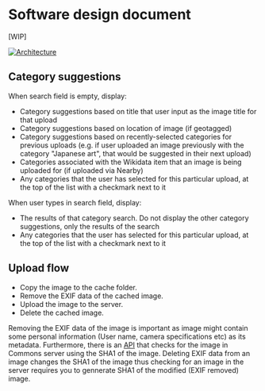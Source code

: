 # Software design document

[WIP]

[![Architecture](https://upload.wikimedia.org/wikipedia/commons/thumb/0/0c/Commons_Mobile_App_architecture.svg/1000px-Commons_Mobile_App_architecture.svg.png)](https://commons.wikimedia.org/wiki/File:Commons_Mobile_App_architecture.svg)

## Category suggestions

When search field is empty, display:
* Category suggestions based on title that user input as the image title for that upload
* Category suggestions based on location of image (if geotagged)
* Category suggestions based on recently-selected categories for previous uploads (e.g. if user uploaded an image previously with the category "Japanese art", that would be suggested in their next upload)
* Categories associated with the Wikidata item that an image is being uploaded for (if uploaded via Nearby)
* Any categories that the user has selected for this particular upload, at the top of the list with a checkmark next to it

When user types in search field, display:
* The results of that category search. Do not display the other category suggestions, only the results of the search
* Any categories that the user has selected for this particular upload, at the top of the list with a checkmark next to it

## Upload flow
* Copy the image to the cache folder.
* Remove the EXIF data of the cached image.
* Upload the image to the server.
* Delete the cached image.

Removing the EXIF data of the image is important as image might contain some personal information (User name, camera specifications etc) as its metadata. Furthermore, there is an [API](https://github.com/commons-app/apps-android-commons/issues/175#issue-164989234) that checks for the image in Commons server using the SHA1 of the image. Deleting EXIF data from an image changes the SHA1 of the image thus checking for an image in the server requires you to gennerate SHA1 of the modified (EXIF removed) image. 
